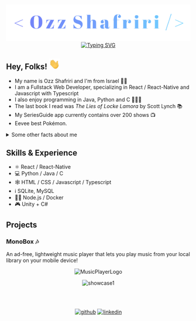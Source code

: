 <p align="center">
  <img alt="banner" src="https://github.com/ozzs/ozzs/blob/main/TitleThumbnail.png"/> <br />
  <a href="https://git.io/typing-svg"><img src="https://readme-typing-svg.herokuapp.com?font=Fira+Code&weight=600&size=25&duration=4000&pause=500&color=5AACCF&center=true&vCenter=true&width=435&height=40&lines=Software+Engineer;Fullstack+Developer" alt="Typing SVG" /></a>


</p>

## Hey, Folks! <img src="https://github.com/ozzs/ozzs/blob/main/wave.gif" width="30px">

* My name is Ozz Shafriri and I'm from Israel 🤙🏻
* I am a Fullstack Web Developer, specializing in React / React-Native and Javascript with Typescript
* I also enjoy programming in Java, Python and C 👨🏽‍💻
* The last book I read was _The Lies of Locke Lamora_ by Scott Lynch 📚
* My SeriesGuide app currently contains over 200 shows 📺
* Eevee best Pokémon.

<details>
  <summary>Some other facts about me</summary>
  <br>
  <p><i>Alexa, play "Fly Away From Here" by Aerosmith 🎶</i><p>

  - My go-to jam when coding: rap or anime openings. depends on the mood. ⭐
  - Breaking Bad is the best show of all time. The Office is a close second. 🎥
  - Favorite superhero: Spider-Man 🕷️
  - Quote to live by:   ***“Great Minds Discuss Ideas,
                        Average Minds Discuss Events,
                        Small Minds Discuss People.”*** 👌🏻

  ![My github stats](https://github-readme-stats.vercel.app/api?username=ozzs&show_icons=true&theme=nord)
  <br><br>
</details>

## Skills & Experience
* ⚛️ React / React-Native
* 💻 Python / Java / C
* 🕸️ HTML / CSS / Javascript / Typescript
* ℹ️ SQLite, MySQL
* :man_technologist: Node.js / Docker
* :video_game: Unity + C#

## Projects
### MonoBox 🎶
An ad-free, lightweight music player that lets you play music from your local library on your mobile device! 
<p align="center">
  <img alt="MusicPlayerLogo" src="https://github.com/ozzs/musicPlayer/blob/main/assets/MonoBoxLogo.png" width="300">
</p>
<p align="center">
<img alt="showcase1" src="https://github.com/ozzs/monobox/blob/main/assets/media/Showcase1.gif" height="500"/>
</p>
<br /><br />

<p align="center">
  <a href="https://github.com/ozzs"><img src='https://cdn.jsdelivr.net/npm/simple-icons@3.0.1/icons/github.svg' alt='github' height='40'></a> 
  <a href="https://www.linkedin.com/in/ozz-shafriri/"><img src='https://cdn.jsdelivr.net/npm/simple-icons@3.0.1/icons/linkedin.svg' alt='linkedin' height='40'></a>
</p>
